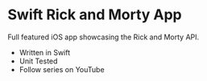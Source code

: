 # Swift Rick and Morty App

Full featured iOS app showcasing the Rick and Morty API.

- Written in Swift
- Unit Tested
- Follow series on YouTube 